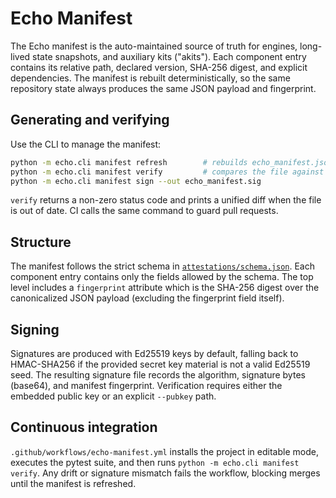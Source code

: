 # Echo Manifest

The Echo manifest is the auto-maintained source of truth for engines, long-lived
state snapshots, and auxiliary kits ("akits"). Each component entry contains its
relative path, declared version, SHA-256 digest, and explicit dependencies. The
manifest is rebuilt deterministically, so the same repository state always
produces the same JSON payload and fingerprint.

## Generating and verifying

Use the CLI to manage the manifest:

```bash
python -m echo.cli manifest refresh        # rebuilds echo_manifest.json
python -m echo.cli manifest verify         # compares the file against a rebuild
python -m echo.cli manifest sign --out echo_manifest.sig
```

`verify` returns a non-zero status code and prints a unified diff when the file
is out of date. CI calls the same command to guard pull requests.

## Structure

The manifest follows the strict schema in [`attestations/schema.json`](../../attestations/schema.json).
Each component entry contains only the fields allowed by the schema. The top
level includes a `fingerprint` attribute which is the SHA-256 digest over the
canonicalized JSON payload (excluding the fingerprint field itself).

## Signing

Signatures are produced with Ed25519 keys by default, falling back to
HMAC-SHA256 if the provided secret key material is not a valid Ed25519 seed. The
resulting signature file records the algorithm, signature bytes (base64), and
manifest fingerprint. Verification requires either the embedded public key or an
explicit `--pubkey` path.

## Continuous integration

`.github/workflows/echo-manifest.yml` installs the project in editable mode,
executes the pytest suite, and then runs `python -m echo.cli manifest verify`.
Any drift or signature mismatch fails the workflow, blocking merges until the
manifest is refreshed.

